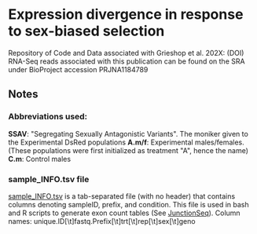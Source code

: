 # Expression divergence in response to sex-biased selection
Repository of Code and Data associated with Grieshop et al. 202X: (DOI)
RNA-Seq reads associated with this publication can be found on the SRA under BioProject accession PRJNA1184789

## Notes
### Abbreviations used:
**SSAV**: "Segregating Sexually Antagonistic Variants". The moniker given to the Experimental DsRed populations
**A.m/f**: Experimental males/females. (These populations were first initialized as treatment "A", hence the name)
**C.m**: Control males


### sample_INFO.tsv file
[sample_INFO.tsv](https://github.com/mchlleliu/SSAV_RNA/blob/main/sample_INFO.tsv) is a tab-separated file (with no header) that contains columns denoting sampleID, prefix, and condition. This file is used in bash and R scripts to generate exon count tables (See [JunctionSeq](https://github.com/mchlleliu/SSAV_RNA/tree/main/JunctionSeq)). 
Column names:
unique.ID[\t]fastq.Prefix[\t]trt[\t]rep[\t]sex[\t]geno